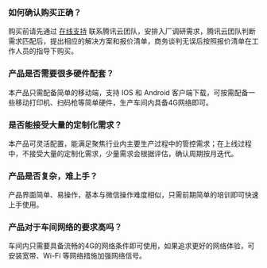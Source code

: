### 如何确认购买正确？
购买前请先通过 [在线支持](https://cloud.tencent.com/online-service?from=sales&source=PRESALE) 联系腾讯云团队，安排入厂调研需求，腾讯云团队判断需求匹配后，提出相应的解决方案和报价清单，商务谈判无误后按照报价清单在工作人员的指导下购买。

### 产品是否需要很多硬件配套？
本产品只需配备简单的移动端，支持 IOS 和 Android 客户端下载，可按需配备一些移动打印机、扫码枪等简单硬件，生产车间内具备4G网络即可。

### 是否能接受大量的定制化需求？
本产品可灵活配置，能满足聚焦行业内主要生产过程中的管控需求；在上线过程中，不接受大量的定制化需求，少量需求会根据评估，确认周期按月迭代。

### 产品是否复杂，难上手？
产品界面简单、易操作，基本与微信操作难度相似，只需前期简单的培训即可快速上手使用。

### 产品对于车间网络的要求高吗？
车间内只需要具备流畅的4G的网络条件即可使用，如果追求更好的网络体验，可安装宽带、Wi-Fi 等网络措施加强网络信号。
